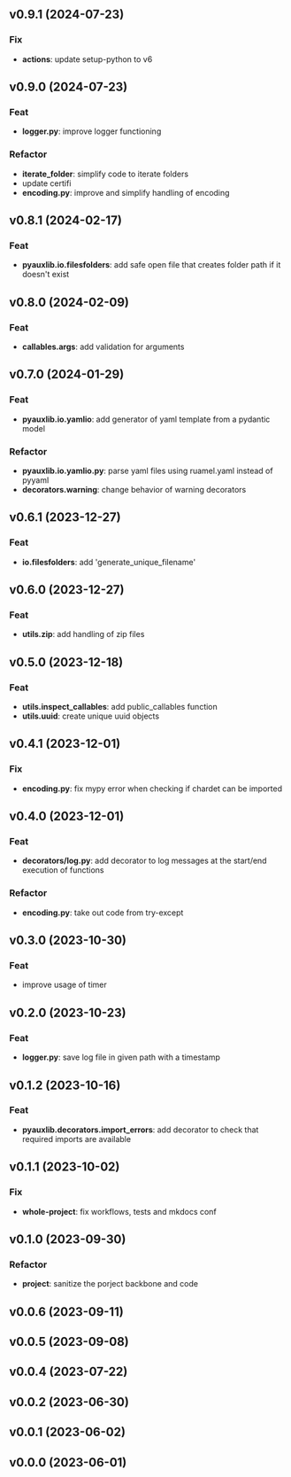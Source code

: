 ## v0.9.1 (2024-07-23)

### Fix

- **actions**: update setup-python to v6

## v0.9.0 (2024-07-23)

### Feat

- **logger.py**: improve logger functioning

### Refactor

- **iterate_folder**: simplify code to iterate folders
- update certifi
- **encoding.py**: improve and simplify handling of encoding

## v0.8.1 (2024-02-17)

### Feat

- **pyauxlib.io.filesfolders**: add safe open file that creates folder path if it doesn't exist

## v0.8.0 (2024-02-09)

### Feat

- **callables.args**: add validation for arguments

## v0.7.0 (2024-01-29)

### Feat

- **pyauxlib.io.yamlio**: add generator of yaml template from a pydantic model

### Refactor

- **pyauxlib.io.yamlio.py**: parse yaml files using ruamel.yaml instead of pyyaml
- **decorators.warning**: change behavior of warning decorators

## v0.6.1 (2023-12-27)

### Feat

- **io.filesfolders**: add 'generate_unique_filename'

## v0.6.0 (2023-12-27)

### Feat

- **utils.zip**: add handling of zip files

## v0.5.0 (2023-12-18)

### Feat

- **utils.inspect_callables**: add public_callables function
- **utils.uuid**: create unique uuid objects

## v0.4.1 (2023-12-01)

### Fix

- **encoding.py**: fix mypy error when checking if chardet can be imported

## v0.4.0 (2023-12-01)

### Feat

- **decorators/log.py**: add decorator to log messages at the start/end execution of functions

### Refactor

- **encoding.py**: take out code from try-except

## v0.3.0 (2023-10-30)

### Feat

- improve usage of timer

## v0.2.0 (2023-10-23)

### Feat

- **logger.py**: save log file in given path with a timestamp

## v0.1.2 (2023-10-16)

### Feat

- **pyauxlib.decorators.import_errors**: add decorator to check that required imports are available

## v0.1.1 (2023-10-02)

### Fix

- **whole-project**: fix workflows, tests and mkdocs conf

## v0.1.0 (2023-09-30)

### Refactor

- **project**: sanitize the porject backbone and code

## v0.0.6 (2023-09-11)

## v0.0.5 (2023-09-08)

## v0.0.4 (2023-07-22)

## v0.0.2 (2023-06-30)

## v0.0.1 (2023-06-02)

## v0.0.0 (2023-06-01)
